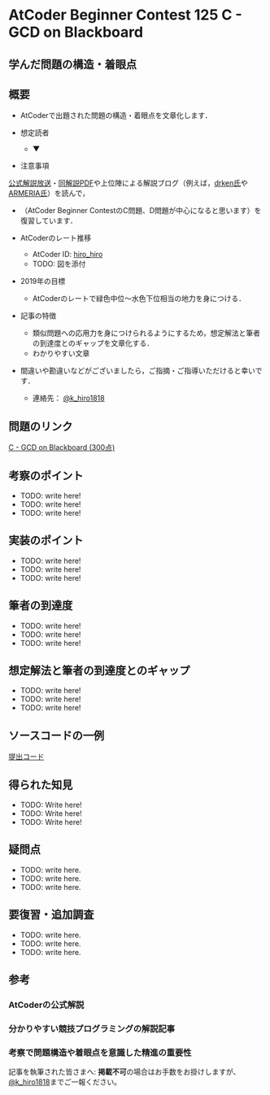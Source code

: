 # AtCoder Beginner Contest 125 C - GCD on Blackboard

## 学んだ問題の構造・着眼点

## 概要

+ AtCoderで出題された問題の構造・着眼点を文章化します．

+ 想定読者
  + ▼

+ 注意事項

[公式解説放送][1]・[同解説PDF][2]や上位陣による解説ブログ（例えば，[drken氏][3]や[ARMERIA氏][4]）を読んで，
+ （AtCoder Beginner ContestのC問題、D問題が中心になると思います）を復習しています．

+ AtCoderのレート推移
  + AtCoder ID: [hiro_hiro]()
  + TODO: 図を添付

+ 2019年の目標
  + AtCoderのレートで緑色中位～水色下位相当の地力を身につける．

+ 記事の特徴
  + 類似問題への応用力を身につけられるようにするため，想定解法と筆者の到達度とのギャップを文章化する．
  + わかりやすい文章

+ 間違いや勘違いなどがございましたら，ご指摘・ご指導いただけると幸いです．

  + 連絡先： [@k_hiro1818](https://twitter.com/k_hiro1818)

## 問題のリンク

[C - GCD on Blackboard (300点)](https://atcoder.jp/contests/abc125/tasks/abc125_c)

## 考察のポイント

+ TODO: write here!
+ TODO: write here!
+ TODO: write here!

## 実装のポイント

+ TODO: write here!
+ TODO: write here!
+ TODO: write here!

## 筆者の到達度

+ TODO: write here!
+ TODO: write here!
+ TODO: write here!

## 想定解法と筆者の到達度とのギャップ

+ TODO: write here!
+ TODO: write here!
+ TODO: write here!

## ソースコードの一例

[提出コード](<TODO: write URL here!>)

## 得られた知見

+ TODO: Write here!
+ TODO: Write here!
+ TODO: Write here!

## 疑問点

+ TODO: write here.
+ TODO: write here.
+ TODO: write here.

## 要復習・追加調査

+ TODO: write here.
+ TODO: write here.
+ TODO: write here.

## 参考

### AtCoderの公式解説

[1]: https://www.youtube.com/channel/UCtG3StnbhxHxXfE6Q4cPZwQ

[2]: https://img.atcoder.jp/abcxxx/editorial.pdf

### 分かりやすい競技プログラミングの解説記事

[3]: http://drken1215.hatenablog.com/

[4]: http://betrue12.hateblo.jp/archive/category/AtCoder

### 考察で問題構造や着眼点を意識した精進の重要性

[5]: https://twitter.com/drken1215/status/1110715569035083776

記事を執筆された皆さまへ: **掲載不可**の場合はお手数をお掛けしますが、[@k_hiro1818](https://twitter.com/k_hiro1818)までご一報ください。
